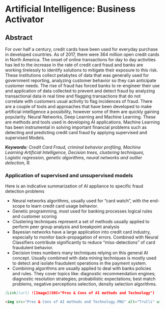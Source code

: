 # Artificial Intelligence: Business Activator

## Abstract

For over half a century, credit cards have been used for everyday purchase in developed countries. As of 2017,  there were 364 million open credit cards in North America. The onset of online transactions for day to day activities has led to the increase in the rate of credit card fraud and banks are working tirelessly to identify solutions to mitigate their exposure to this risk. These institutions collect petabytes of data that was generally used for government reporting, analyzing customer behavior so they can anticipate customer needs. The rise of fraud has forced banks to re-engineer their use and application of data collected to prevent and detect fraud by analyzing transactional data in real time and flagging transactions that do not correlate with customers usual activity to flag incidences of fraud. 
There are a couple of tools and approaches that have been developed to make artificial intelligence a possibility, however some of them are quickly gaining popularity. Neural Networks, Deep Learning and Machine Learning. These are methods and tools used in developing AI applications. Machine Learning has been instrumental in solving important financial problems such as detecting and predicting credit card fraud by applying supervised and supervised Models.

_**Keywords:** Credit Card Fraud, criminal behavior profiling, Machine Learning Artificial Intelligence, Decision trees, clustering techniques, Logistic regression, genetic algorithms, neural networks and outlier detection, R._

### Application of supervised and unsupervised models
Here is an indicative summarization of AI appliance to specific fraud detection problems 
- Neural networks algorithms, usually used for “card watch”, with the end-scope to learn credit card usage behavior. 
- Genetic programming, most used for banking processes logical rules and customer scoring
- Clustering techniques represent a set of methods usually applied to perform peer group analysis and breakpoint analysis
- Bayesian networks have a large application into credit card industry, especially to monitor back-propagation of errors. Combined with Neural Classifiers contribute significantly to reduce “miss-detections” of card fraudulent behavior.
- Decision trees numbers many techniques relying on this general AI concept. Usually combined with data mining techniques is mostly used to detect and isolate fraudulent operations in the payment system.
- Combining algorithms are usually applied to deal with banks policies and rules. They cover topics like: diagnostic recommendation engines; diagnostic resolution strategies; probabilistic expectations; best match problems, negative perceptions selection, density selection algorithms. 


```markdown
[Link](url) ![Image](SRC="Pros & Cons of AI methods and Technology")

<img src="Pros & Cons of AI methods and Technology.PNG" alt="Trulli" width="500" height="333">
```
